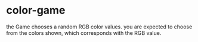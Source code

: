 # color-game
the Game chooses a random RGB color values. you are expected to choose from the colors shown, which corresponds with 
the RGB value.

